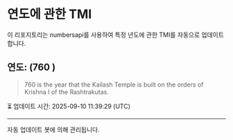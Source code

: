 
# 연도에 관한 TMI

이 리포지토리는 numbersapi를 사용하여 특정 년도에 관한 TMI를 자동으로 업데이트합니다.

## 연도: (760 )
> 760 is the year that the Kailash Temple is built on the orders of Krishna I of the Rashtrakutas.

⏳ 업데이트 시간: 2025-09-10 11:39:29 (UTC)

---
자동 업데이트 봇에 의해 관리됩니다.
